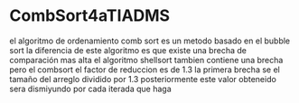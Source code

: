 # CombSort4aTIADMS

el algoritmo de ordenamiento comb sort es un metodo basado en el bubble sort
la diferencia de este algoritmo es que existe una brecha de comparación mas alta 
el algoritmo shellsort tambien contiene una brecha pero el combsort el factor de reduccion es de 1.3 
la primera brecha se el tamaño del arreglo dividido por 1.3 
posteriormente este valor obteneido sera dismiyundo por cada iterada que haga
